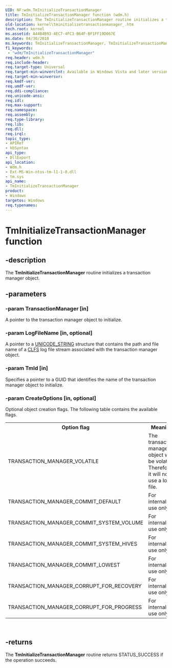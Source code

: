 ```yaml
---
UID: NF:wdm.TmInitializeTransactionManager
title: TmInitializeTransactionManager function (wdm.h)
description: The TmInitializeTransactionManager routine initializes a transaction manager object.
old-location: kernel\tminitializetransactionmanager_.htm
tech.root: kernel
ms.assetid: A44B4B93-4EC7-4FC3-B64F-BF1FF19D067E
ms.date: 04/30/2018
ms.keywords: TmInitializeTransactionManager, TmInitializeTransactionManager , TmInitializeTransactionManager routine [Kernel-Mode Driver Architecture], kernel.tminitializetransactionmanager_, wdm/TmInitializeTransactionManager
f1_keywords:
 - "wdm/TmInitializeTransactionManager"
req.header: wdm.h
req.include-header: 
req.target-type: Universal
req.target-min-winverclnt: Available in Windows Vista and later versions of Windows.
req.target-min-winversvr: 
req.kmdf-ver: 
req.umdf-ver: 
req.ddi-compliance: 
req.unicode-ansi: 
req.idl: 
req.max-support: 
req.namespace: 
req.assembly: 
req.type-library: 
req.lib: 
req.dll: 
req.irql: 
topic_type:
- APIRef
- kbSyntax
api_type:
- DllExport
api_location:
- Wdm.h
- Ext-MS-Win-ntos-tm-l1-1-0.dll
- tm.sys
api_name:
- TmInitializeTransactionManager
product:
- Windows
targetos: Windows
req.typenames: 
---
```


# TmInitializeTransactionManager function


## -description


The <b>TmInitializeTransactionManager</b> routine initializes a transaction manager object.


## -parameters




### -param TransactionManager [in]

A pointer to the transaction manager object to initialize.


### -param LogFileName [in, optional]

A pointer to a <a href="https://docs.microsoft.com/windows/desktop/api/ntdef/ns-ntdef-_unicode_string">UNICODE_STRING</a> structure that contains the path and file name of a <a href="https://docs.microsoft.com/windows-hardware/drivers/kernel/windows-kernel-mode-clfs-library">CLFS</a> log file stream associated with the transaction manager object. 


### -param TmId [in]

Specifies a pointer to a GUID that identifies  the name of the transaction manager object to initialize.


### -param CreateOptions [in, optional]

Optional object creation flags. The following table contains the available flags.

<table>
<tr>
<th>Option flag</th>
<th>Meaning</th>
</tr>
<tr>
<td>
TRANSACTION_MANAGER_VOLATILE

</td>
<td>
The transaction manager object will be volatile. Therefore, it will not use a log file.

</td>
</tr>
<tr>
<td>
TRANSACTION_MANAGER_COMMIT_DEFAULT

</td>
<td>
For internal use only.

</td>
</tr>
<tr>
<td>
TRANSACTION_MANAGER_COMMIT_SYSTEM_VOLUME

</td>
<td>
For internal use only.

</td>
</tr>
<tr>
<td>
TRANSACTION_MANAGER_COMMIT_SYSTEM_HIVES

</td>
<td>
For internal use only.

</td>
</tr>
<tr>
<td>
TRANSACTION_MANAGER_COMMIT_LOWEST

</td>
<td>
For internal use only.

</td>
</tr>
<tr>
<td>
TRANSACTION_MANAGER_CORRUPT_FOR_RECOVERY

</td>
<td>
For internal use only.

</td>
</tr>
<tr>
<td>
TRANSACTION_MANAGER_CORRUPT_FOR_PROGRESS

</td>
<td>
For internal use only.

</td>
</tr>
</table>
 


## -returns



The <b>TmInitializeTransactionManager</b> routine  returns STATUS_SUCCESS if the operation succeeds.



